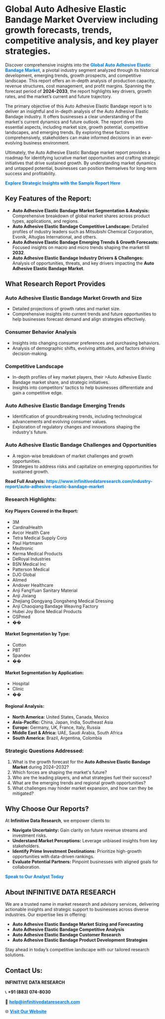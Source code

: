 <h1>Global Auto Adhesive Elastic Bandage Market Overview including growth forecasts, trends, competitive analysis, and key player strategies.</h1>
<p>
Discover comprehensive insights into the 
<a href="https://www.infinitivedataresearch.com/industry-report/auto-adhesive-elastic-bandage-market" rel="dofollow" style="color: #007BFF; text-decoration: none;"><strong>Global Auto Adhesive Elastic Bandage Market</strong></a>, a pivotal industry segment analyzed through its historical development, emerging trends, growth prospects, and competitive landscape. This report offers an in-depth analysis of production capacity, revenue structures, cost management, and profit margins. Spanning the forecast period of <strong>2024–2033</strong>, the report highlights key drivers, growth rates, and the market’s current and future trajectory.
</p>
<p>
The primary objective of this Auto Adhesive Elastic Bandage report is to deliver an insightful and in-depth analysis of the Auto Adhesive Elastic Bandage industry. It offers businesses a clear understanding of the market's current dynamics and future outlook. The report dives into essential aspects, including market size, growth potential, competitive landscapes, and emerging trends. By exploring these factors comprehensively, stakeholders can make informed decisions in an ever-evolving business environment.
</p>
<p>
Ultimately, the Auto Adhesive Elastic Bandage market report provides a roadmap for identifying lucrative market opportunities and crafting strategic initiatives that drive sustained growth. By understanding market dynamics and untapped potential, businesses can position themselves for long-term success and profitability.
</p>
<p>
<a href="https://www.infinitivedataresearch.com/request-sample/reportId=107944" style="color: #007BFF; text-decoration: none;"><strong>Explore Strategic Insights with the Sample Report Here</strong></a>
</p>

<h2>Key Features of the Report:</h2>
<ul>
<li><strong>Auto Adhesive Elastic Bandage Market Segmentation & Analysis:</strong> Comprehensive breakdown of global market shares across product types, applications, and regions.</li>
<li><strong>Auto Adhesive Elastic Bandage Competitive Landscape:</strong> Detailed profiles of industry leaders such as Mitsubishi Chemical Corporation, Evonik, Altuglas International, and others.</li>
<li><strong>Auto Adhesive Elastic Bandage Emerging Trends & Growth Forecasts:</strong> Focused insights on macro and micro trends shaping the market till <strong>2032</strong>.</li>
<li><strong>Auto Adhesive Elastic Bandage Industry Drivers & Challenges:</strong> Analysis of opportunities, threats, and key drivers impacting the <strong>Auto Adhesive Elastic Bandage Market</strong>.</li>
</ul>

<h2>What Research Report Provides</h2>
<h3>Auto Adhesive Elastic Bandage Market Growth and Size</h3>
<ul>
<li>Detailed projections of growth rates and market size.</li>
<li>Comprehensive insights into current trends and future opportunities to help businesses forecast demand and align strategies effectively.</li>
</ul>

<h3>Consumer Behavior Analysis</h3>
<ul>
<li>Insights into changing consumer preferences and purchasing behaviors.</li>
<li>Analysis of demographic shifts, evolving attitudes, and factors driving decision-making.</li>
</ul>

<h3>Competitive Landscape</h3>
<ul>
<li>In-depth profiles of key market players, their >Auto Adhesive Elastic Bandage market share, and strategic initiatives.</li>
<li>Insights into competitors' tactics to help businesses differentiate and gain a competitive edge.</li>
</ul>

<h3>Auto Adhesive Elastic Bandage Emerging Trends</h3>
<ul>
<li>Identification of groundbreaking trends, including technological advancements and evolving consumer values.</li>
<li>Exploration of regulatory changes and innovations shaping the industry's future.</li>
</ul>

<h3>Auto Adhesive Elastic Bandage Challenges and Opportunities</h3>
<ul>
<li>A region-wise breakdown of market challenges and growth opportunities.</li>
<li>Strategies to address risks and capitalize on emerging opportunities for sustained growth.</li>
</ul>
<p><strong>Read Full Analysis:</strong> <a href="https://www.infinitivedataresearch.com/industry-report/auto-adhesive-elastic-bandage-market" rel="dofollow" style="color: #007BFF; text-decoration: none;"><strong>https://www.infinitivedataresearch.com/industry-report/auto-adhesive-elastic-bandage-market</strong></a></p>
<h3>Research Highlights:</h3>
<h4>Key Players Covered in the Report:</h4>
<ul><li>3M</li><li>CardinalHealth</li><li>Avcor Health Care</li><li>Tetra Medical Supply Corp</li><li>Paul Hartmann</li><li>Medtronic</li><li>Kerma Medical Products</li><li>DeRoyal Industries</li><li>BSN Medical Inc</li><li>Patterson Medical</li><li>DJO Global</li><li>Alimed</li><li>Andover Healthcare</li><li>Anji FangYuan Sanitary Material</li><li>Anji Jixiang</li><li>Zhejiang Dongyang Dongsheng Medical Dressing</li><li>Anji Chaoqiang Bandage Weaving Factory</li><li>Hubei Joy Bone Medical Products</li><li>GSPmed</li><li>��</li></ul>
<h4>Market Segmentation by Type:</h4>
<ul><li>Cotton</li><li>PBT</li><li>Spandex</li><li>��</li></ul>
<h4>Market Segmentation by Application:</h4>
<ul><li>Hospital</li><li>Clinic</li><li>��</li></ul>

<h4>Regional Analysis:</h4>
<ul>
<li><strong>North America:</strong> United States, Canada, Mexico</li>
<li><strong>Asia-Pacific:</strong> China, Japan, India, Southeast Asia</li>
<li><strong>Europe:</strong> Germany, UK, France, Italy, Russia</li>
<li><strong>Middle East & Africa:</strong> UAE, Saudi Arabia, South Africa</li>
<li><strong>South America:</strong> Brazil, Argentina, Colombia</li>
</ul>

<h3>Strategic Questions Addressed:</h3>
<ol>
<li>What is the growth forecast for the <strong>Auto Adhesive Elastic Bandage Market</strong> during 2024–2032?</li>
<li>Which forces are shaping the market's future?</li>
<li>Who are the leading players, and what strategies fuel their success?</li>
<li>What are the emerging trends and regional growth opportunities?</li>
<li>What challenges may hinder market expansion, and how can they be mitigated?</li>
</ol>

<h2>Why Choose Our Reports?</h2>
<p>At <strong>Infinitive Data Research</strong>, we empower clients to:</p>
<ul>
<li><strong>Navigate Uncertainty:</strong> Gain clarity on future revenue streams and investment risks.</li>
<li><strong>Understand Market Perceptions:</strong> Leverage unbiased insights from key stakeholders.</li>
<li><strong>Identify Prime Investment Destinations:</strong> Prioritize high-growth opportunities with data-driven rankings.</li>
<li><strong>Evaluate Potential Partners:</strong> Pinpoint businesses with aligned goals for collaboration.</li>
</ul>
<p><a href="https://www.infinitivedataresearch.com/industry-report/auto-adhesive-elastic-bandage-market" rel="dofollow" style="color: #007BFF; text-decoration: none;"><strong>Speak to Our Analyst Today</strong></a></p>

<h2>About INFINITIVE DATA RESEARCH</h2>
<p>We are a trusted name in market research and advisory services, delivering actionable insights and strategic support to businesses across diverse industries. Our expertise lies in offering:</p>
<ul>
<li><strong>Auto Adhesive Elastic Bandage Market Sizing and Forecasting</strong></li>
<li><strong>Auto Adhesive Elastic Bandage Competitive Analysis</strong></li>
<li><strong>Auto Adhesive Elastic Bandage Customer Research</strong></li>
<li><strong>Auto Adhesive Elastic Bandage Product Development Strategies</strong></li>
</ul>
<p>Stay ahead in today’s competitive landscape with our tailored research solutions.</p>

<h2>Contact Us:</h2>
<p><strong>INFINITIVE DATA RESEARCH</strong></p>
<p>📞 <strong>+91 (883) 074-8030</strong></p>
<p>📧 <strong><a href="mailto:help@infinitivedataresearch.com" style="color: #007BFF;">help@infinitivedataresearch.com</a></strong></p>
<p>🌐 <strong><a href="https://www.infinitivedataresearch.com" rel="dofollow" style="color: #007BFF;">Visit Our Website</a></strong></p>